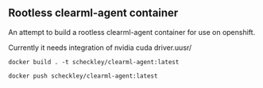 ## Rootless clearml-agent container

An attempt to build a rootless clearml-agent container for use on openshift. 

Currently it needs integration of nvidia cuda driver.uusr/

```
docker build . -t scheckley/clearml-agent:latest
```


```
docker push scheckley/clearml-agent:latest
```
